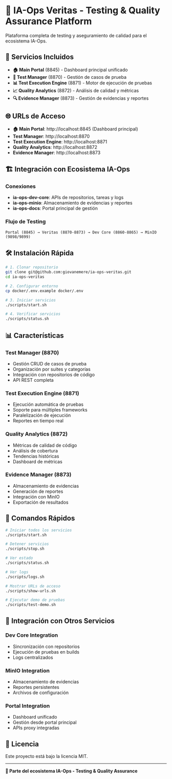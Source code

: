 # 🧪 IA-Ops Veritas - Testing & Quality Assurance Platform

Plataforma completa de testing y aseguramiento de calidad para el ecosistema IA-Ops.

## 🚀 Servicios Incluidos

- **🏠 Main Portal** (8845) - Dashboard principal unificado
- **🧪 Test Manager** (8870) - Gestión de casos de prueba
- **📊 Test Execution Engine** (8871) - Motor de ejecución de pruebas
- **📈 Quality Analytics** (8872) - Análisis de calidad y métricas
- **🔍 Evidence Manager** (8873) - Gestión de evidencias y reportes

## 🌐 URLs de Acceso

- **🏠 Main Portal**: http://localhost:8845 (Dashboard principal)
- **Test Manager**: http://localhost:8870
- **Test Execution Engine**: http://localhost:8871
- **Quality Analytics**: http://localhost:8872
- **Evidence Manager**: http://localhost:8873

## 🏗️ Integración con Ecosistema IA-Ops

### Conexiones
- **ia-ops-dev-core**: APIs de repositorios, tareas y logs
- **ia-ops-minio**: Almacenamiento de evidencias y reportes
- **ia-ops-docs**: Portal principal de gestión

### Flujo de Testing
```
Portal (8845) → Veritas (8870-8873) → Dev Core (8860-8865) → MinIO (9898/9899)
```

## 🛠️ Instalación Rápida

```bash
# 1. Clonar repositorio
git clone git@github.com:giovanemere/ia-ops-veritas.git
cd ia-ops-veritas

# 2. Configurar entorno
cp docker/.env.example docker/.env

# 3. Iniciar servicios
./scripts/start.sh

# 4. Verificar servicios
./scripts/status.sh
```

## 📊 Características

### Test Manager (8870)
- Gestión CRUD de casos de prueba
- Organización por suites y categorías
- Integración con repositorios de código
- API REST completa

### Test Execution Engine (8871)
- Ejecución automática de pruebas
- Soporte para múltiples frameworks
- Paralelización de ejecución
- Reportes en tiempo real

### Quality Analytics (8872)
- Métricas de calidad de código
- Análisis de cobertura
- Tendencias históricas
- Dashboard de métricas

### Evidence Manager (8873)
- Almacenamiento de evidencias
- Generación de reportes
- Integración con MinIO
- Exportación de resultados

## 🔧 Comandos Rápidos

```bash
# Iniciar todos los servicios
./scripts/start.sh

# Detener servicios
./scripts/stop.sh

# Ver estado
./scripts/status.sh

# Ver logs
./scripts/logs.sh

# Mostrar URLs de acceso
./scripts/show-urls.sh

# Ejecutar demo de pruebas
./scripts/test-demo.sh
```

## 🔗 Integración con Otros Servicios

### Dev Core Integration
- Sincronización con repositorios
- Ejecución de pruebas en builds
- Logs centralizados

### MinIO Integration
- Almacenamiento de evidencias
- Reportes persistentes
- Archivos de configuración

### Portal Integration
- Dashboard unificado
- Gestión desde portal principal
- APIs proxy integradas

## 📄 Licencia

Este proyecto está bajo la licencia MIT.

---

**🧪 Parte del ecosistema IA-Ops - Testing & Quality Assurance**
